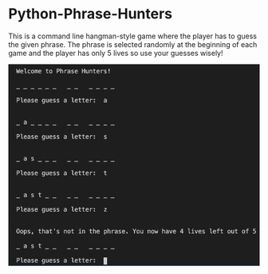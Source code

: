 # Python-Phrase-Hunters

This is a command line hangman-style game where the player has to guess the given phrase. The phrase is selected randomly at the beginning of each game and the player has only 5 lives so use your guesses wisely!

![Screenshot](Screenshot.png)

